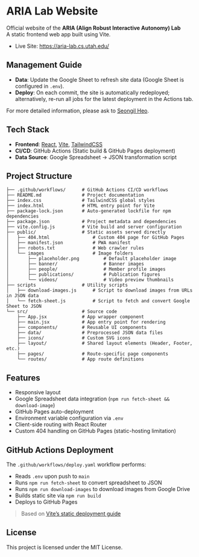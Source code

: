 # ARIA Lab Website

Official website of the **ARIA (Align Robust Interactive Autonomy) Lab**  
A static frontend web app built using Vite.  
- Live Site: https://aria-lab.cs.utah.edu/

## Management Guide

- **Data**: Update the Google Sheet to refresh site data (Google Sheet is configured in `.env`).
- **Deploy**: On each commit, the site is automatically redeployed; alternatively, re-run all jobs for the latest deployment in the Actions tab.

For more detailed information, please ask to [Seongil Heo](https://github.com/SeongilHeo).

## Tech Stack

- **Frontend**: [React](https://react.dev/), [Vite](https://vitejs.dev/), [TailwindCSS](https://tailwindcss.com/)
- **CI/CD**: GitHub Actions (Static build & GitHub Pages deployment)
- **Data Source**: Google Spreadsheet → JSON transformation script

## Project Structure

```
├── .github/workflows/      # GitHub Actions CI/CD workflows
├── README.md               # Project documentation
├── index.css               # TailwindCSS global styles
├── index.html              # HTML entry point for Vite
├── package-lock.json       # Auto-generated lockfile for npm dependencies
├── package.json            # Project metadata and dependencies
├── vite.config.js          # Vite build and server configuration
├── public/                 # Static assets served directly
│   ├── 404.html                # Custom 404 page for GitHub Pages
│   ├── manifest.json           # PWA manifest
│   ├── robots.txt              # Web crawler rules
│   └── images                  # Image folders
│       ├── placeholder.png         # Default placeholder image
│       ├── banner/                 # Banner images
│       ├── people/                 # Member profile images
│       ├── publications/           # Publication figures
│       └── videos/                 # Video preview thumbnails
├── scripts                 # Utility scripts
│   ├── download-images.js      # Script to download images from URLs in JSON data
│   └── fetch-sheet.js          # Script to fetch and convert Google Sheet to JSON
└── src/                    # Source code
    ├── App.jsx             # App wrapper component
    ├── main.jsx            # App entry point for rendering
    ├── components/         # Reusable UI components
    ├── data/               # Preprocessed JSON data files
    ├── icons/              # Custom SVG icons
    ├── layout/             # Shared layout elements (Header, Footer, etc.)
    ├── pages/              # Route-specific page components
    └── routes/             # App route definitions
```

## Features

- Responsive layout
- Google Spreadsheet data integration (`npm run fetch-sheet && download-image`)
- GitHub Pages auto-deployment
- Environment variable configuration via `.env`
- Client-side routing with React Router  
- Custom 404 handling on GitHub Pages (static-hosting limitation)

## GitHub Actions Deployment

The `.github/workflows/deploy.yaml` workflow performs:

- Reads `.env` upon push to `main`
- Runs `npm run fetch-sheet` to convert spreadsheet to JSON
- Runs `npm run download-images` to download images from Google Drive
- Builds static site via `npm run build`
- Deploys to GitHub Pages

> Based on [Vite’s static deployment guide](https://vite.dev/guide/static-deploy.html)

## License

This project is licensed under the MIT License.
